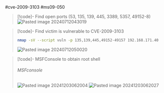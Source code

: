 #cve-2009-3103 #ms09-050

>[!code]- Find open ports (53, 135, 139, 445, 3389, 5357, 49152-8)
>![Pasted image 20240712043019](Images/Pasted%20image%2020240712043019.png)

>[!code]- Find victim is vulnerable to CVE-2009-3103
>```bash
>nmap -sV --script vuln -p 135,139,445,49152-49157 192.168.171.40 
>```
>
>![Pasted image 20240712050020](Images/Pasted%20image%2020240712050020.png)
>

>[!code]- MSFConsole to obtain root shell
>###### MSFconsole
>![Pasted image 20241203062004](Images/Pasted%20image%2020241203062004.png)
>![Pasted image 20241203062027](Images/Pasted%20image%2020241203062027.png)